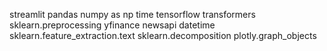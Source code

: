 streamlit 
pandas 
numpy as np
time
tensorflow
transformers 
sklearn.preprocessing 
yfinance 
newsapi 
datetime 
sklearn.feature_extraction.text 
sklearn.decomposition 
plotly.graph_objects
